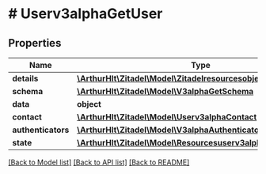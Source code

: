 # # Userv3alphaGetUser

## Properties

Name | Type | Description | Notes
------------ | ------------- | ------------- | -------------
**details** | [**\ArthurHlt\Zitadel\Model\Zitadelresourcesobjectv3alphaDetails**](Zitadelresourcesobjectv3alphaDetails.md) |  | [optional]
**schema** | [**\ArthurHlt\Zitadel\Model\V3alphaGetSchema**](V3alphaGetSchema.md) |  | [optional]
**data** | **object** |  | [optional]
**contact** | [**\ArthurHlt\Zitadel\Model\Userv3alphaContact**](Userv3alphaContact.md) |  | [optional]
**authenticators** | [**\ArthurHlt\Zitadel\Model\V3alphaAuthenticators**](V3alphaAuthenticators.md) |  | [optional]
**state** | [**\ArthurHlt\Zitadel\Model\Resourcesuserv3alphaState**](Resourcesuserv3alphaState.md) |  | [optional]

[[Back to Model list]](../../README.md#models) [[Back to API list]](../../README.md#endpoints) [[Back to README]](../../README.md)
